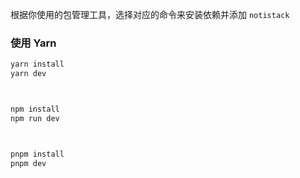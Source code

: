 

根据你使用的包管理工具，选择对应的命令来安装依赖并添加 `notistack`

### 使用 Yarn

```bash
yarn install
yarn dev



npm install
npm run dev



pnpm install
pnpm dev
